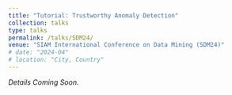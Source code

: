 ```yaml
---
title: "Tutorial: Trustworthy Anomaly Detection"
collection: talks
type: talks
permalink: /talks/SDM24/
venue: "SIAM International Conference on Data Mining (SDM24)"
# date: "2024-04"
# location: "City, Country"
---
```


*Details Coming Soon.*